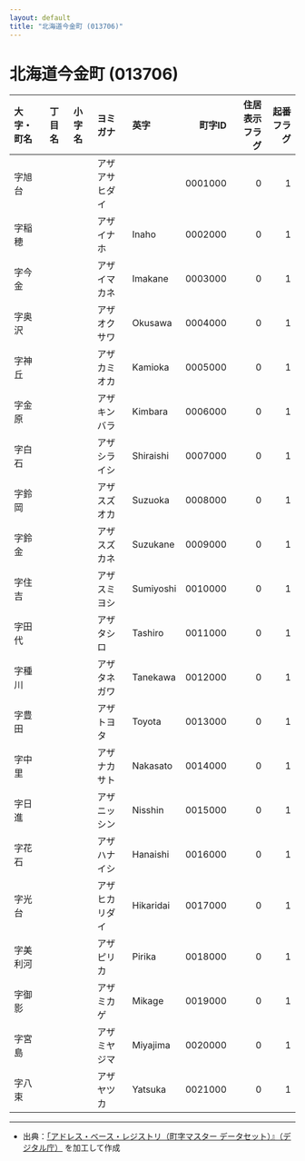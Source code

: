 ```yaml
---
layout: default
title: "北海道今金町 (013706)"
---
```


# 北海道今金町 (013706)

| 大字・町名 | 丁目名 | 小字名 | ヨミガナ | 英字 | 町字ID | 住居表示フラグ | 起番フラグ |
|:--------|:------|:------|:-----------------|:---------------------|--------:|----------:|--------:|
| 字旭台 |  |  | アザアサヒダイ |  | 0001000 | 0 | 1 |
| 字稲穂 |  |  | アザイナホ | Inaho | 0002000 | 0 | 1 |
| 字今金 |  |  | アザイマカネ | Imakane | 0003000 | 0 | 1 |
| 字奥沢 |  |  | アザオクサワ | Okusawa | 0004000 | 0 | 1 |
| 字神丘 |  |  | アザカミオカ | Kamioka | 0005000 | 0 | 1 |
| 字金原 |  |  | アザキンバラ | Kimbara | 0006000 | 0 | 1 |
| 字白石 |  |  | アザシライシ | Shiraishi | 0007000 | 0 | 1 |
| 字鈴岡 |  |  | アザスズオカ | Suzuoka | 0008000 | 0 | 1 |
| 字鈴金 |  |  | アザスズカネ | Suzukane | 0009000 | 0 | 1 |
| 字住吉 |  |  | アザスミヨシ | Sumiyoshi | 0010000 | 0 | 1 |
| 字田代 |  |  | アザタシロ | Tashiro | 0011000 | 0 | 1 |
| 字種川 |  |  | アザタネガワ | Tanekawa | 0012000 | 0 | 1 |
| 字豊田 |  |  | アザトヨタ | Toyota | 0013000 | 0 | 1 |
| 字中里 |  |  | アザナカサト | Nakasato | 0014000 | 0 | 1 |
| 字日進 |  |  | アザニッシン | Nisshin | 0015000 | 0 | 1 |
| 字花石 |  |  | アザハナイシ | Hanaishi | 0016000 | 0 | 1 |
| 字光台 |  |  | アザヒカリダイ | Hikaridai | 0017000 | 0 | 1 |
| 字美利河 |  |  | アザピリカ | Pirika | 0018000 | 0 | 1 |
| 字御影 |  |  | アザミカゲ | Mikage | 0019000 | 0 | 1 |
| 字宮島 |  |  | アザミヤジマ | Miyajima | 0020000 | 0 | 1 |
| 字八束 |  |  | アザヤツカ | Yatsuka | 0021000 | 0 | 1 |

---

- 出典：[「アドレス・ベース・レジストリ（町字マスター データセット）』（デジタル庁）](https://www.digital.go.jp/policies/base_registry_address/) を加工して作成